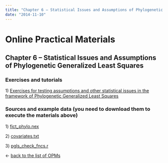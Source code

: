 ```yaml
---
title: "Chapter 6 – Statistical Issues and Assumptions of Phylogenetic Generalized Least Squares"
date: "2014-11-10"
---
```


# **Online Practical Materials**

## Chapter 6 – Statistical Issues and Assumptions of Phylogenetic Generalized Least Squares

### Exercises and tutorials

1) [Exercises for testing assumptions and other statistical issues in the framework of Phylogenetic Generalized Least Squares](http://www.mpcm-evolution.com/practice/online-practical-material-chapter-6/chapter-6-1exercises-testing-assumptions-statistical-issues-framework-phylogenetic-generalized-least-squares "Chapter 6: 1Exercises for testing assumptions and other statistical issues in the framework of Phylogenetic Generalized Least Squares")

### Sources and example data (you need to download them to execute the materials above)

1) [fict\_phylo.nex](http://mpcm-evolution.com/OPM/Chapter6_OPM/download/fict_phylo.nex "fict_phylo.nex")

2) [covariates.txt](http://mpcm-evolution.com/OPM/Chapter6_OPM/download/covariates.txt "covariates.txt")

3) [pgls\_check\_fncs.r](http://mpcm-evolution.com/OPM/Chapter6_OPM/download/pgls_check_fncs.r "pgls_check_fncs.r")

← [back to the list of OPMs](http://www.mpcm-evolution.com/practice "Practice")
